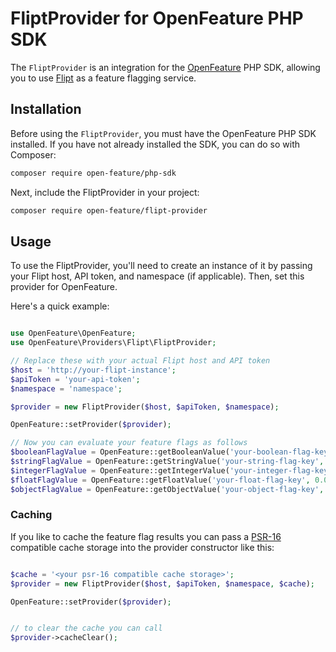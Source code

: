 # FliptProvider for OpenFeature PHP SDK

The `FliptProvider` is an integration for the [OpenFeature](https://github.com/open-feature/php-sdk) PHP SDK, allowing you to use [Flipt](https://flipt.io) as a feature flagging service.

## Installation

Before using the `FliptProvider`, you must have the OpenFeature PHP SDK installed. If you have not already installed the SDK, you can do so with Composer:

```bash
composer require open-feature/php-sdk
```

Next, include the FliptProvider in your project:

```bash
composer require open-feature/flipt-provider
```

## Usage
To use the FliptProvider, you'll need to create an instance of it by passing your Flipt host, API token, and namespace (if applicable). Then, set this provider for OpenFeature.

Here's a quick example:

```php

use OpenFeature\OpenFeature;
use OpenFeature\Providers\Flipt\FliptProvider;

// Replace these with your actual Flipt host and API token
$host = 'http://your-flipt-instance';
$apiToken = 'your-api-token';
$namespace = 'namespace';

$provider = new FliptProvider($host, $apiToken, $namespace);

OpenFeature::setProvider($provider);

// Now you can evaluate your feature flags as follows
$booleanFlagValue = OpenFeature::getBooleanValue('your-boolean-flag-key', false);
$stringFlagValue = OpenFeature::getStringValue('your-string-flag-key', 'default-value');
$integerFlagValue = OpenFeature::getIntegerValue('your-integer-flag-key', 0);
$floatFlagValue = OpenFeature::getFloatValue('your-float-flag-key', 0.0);
$objectFlagValue = OpenFeature::getObjectValue('your-object-flag-key', ['default' => 'value']);
```

### Caching

If you like to cache the feature flag results you can pass a [PSR-16](https://www.php-fig.org/psr/psr-16/) compatible cache storage into the provider constructor like this:

```php

$cache = '<your psr-16 compatible cache storage>';
$provider = new FliptProvider($host, $apiToken, $namespace, $cache);

OpenFeature::setProvider($provider);


// to clear the cache you can call
$provider->cacheClear();
```
